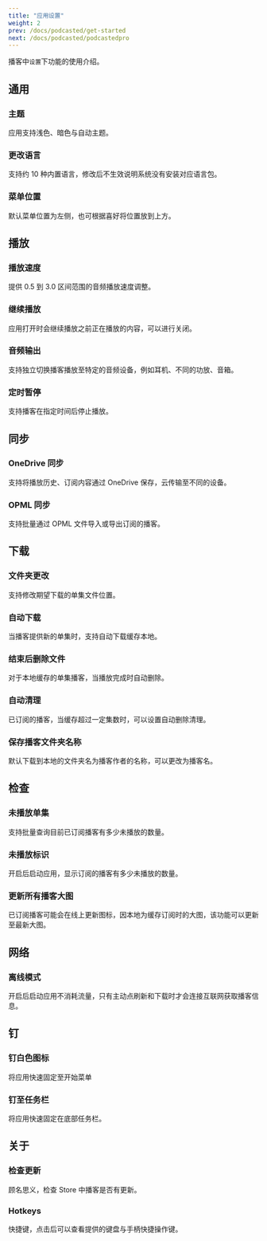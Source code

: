 ```yaml
---
title: "应用设置"
weight: 2
prev: /docs/podcasted/get-started
next: /docs/podcasted/podcastedpro
---
```


播客中`设置`下功能的使用介绍。

<!--more-->
## 通用

### 主题

应用支持浅色、暗色与自动主题。

### 更改语言

支持约 10 种内置语言，修改后不生效说明系统没有安装对应语言包。

### 菜单位置

默认菜单位置为左侧，也可根据喜好将位置放到上方。

## 播放

### 播放速度

提供 0.5 到 3.0 区间范围的音频播放速度调整。

### 继续播放

应用打开时会继续播放之前正在播放的内容，可以进行关闭。

### 音频输出

支持独立切换播客播放至特定的音频设备，例如耳机、不同的功放、音箱。

### 定时暂停

支持播客在指定时间后停止播放。

## 同步

### OneDrive 同步

支持将播放历史、订阅内容通过 OneDrive 保存，云传输至不同的设备。

### OPML 同步

支持批量通过 OPML 文件导入或导出订阅的播客。

## 下载

### 文件夹更改

支持修改期望下载的单集文件位置。

### 自动下载

当播客提供新的单集时，支持自动下载缓存本地。

### 结束后删除文件

对于本地缓存的单集播客，当播放完成时自动删除。

### 自动清理

已订阅的播客，当缓存超过一定集数时，可以设置自动删除清理。

### 保存播客文件夹名称

默认下载到本地的文件夹名为播客作者的名称，可以更改为播客名。

## 检查

### 未播放单集

支持批量查询目前已订阅播客有多少未播放的数量。

### 未播放标识

开启后启动应用，显示订阅的播客有多少未播放的数量。

### 更新所有播客大图

已订阅播客可能会在线上更新图标，因本地为缓存订阅时的大图，该功能可以更新至最新大图。

## 网络

### 离线模式

开启后启动应用不消耗流量，只有主动点刷新和下载时才会连接互联网获取播客信息。

## 钉

### 钉白色图标

将应用快速固定至开始菜单

### 钉至任务栏

将应用快速固定在底部任务栏。

## 关于

### 检查更新

顾名思义，检查 Store 中播客是否有更新。

### Hotkeys

快捷键，点击后可以查看提供的键盘与手柄快捷操作键。
